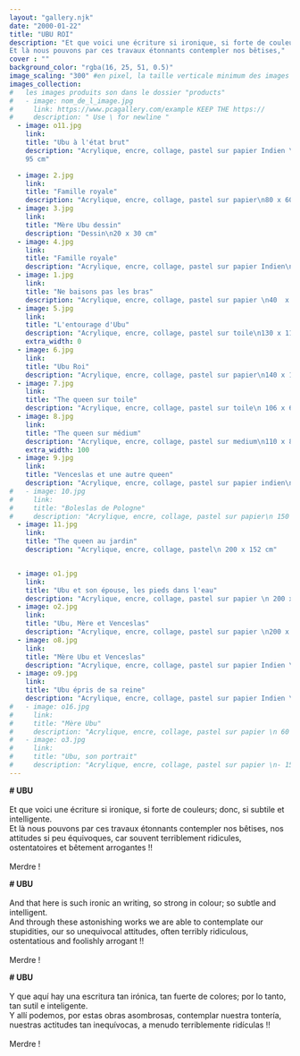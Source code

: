 ```yaml
---
layout: "gallery.njk"
date: "2000-01-22"
title: "UBU ROI"
description: "Et que voici une écriture si ironique, si forte de couleurs; donc, si subtile et intelligente.  
Et là nous pouvons par ces travaux étonnants contempler nos bêtises,"
cover : ""
background_color: "rgba(16, 25, 51, 0.5)"
image_scaling: "300" #en pixel, la taille verticale minimum des images presentes dans la gallery
images_collection:
#   les images produits son dans le dossier "products" 
#   - image: nom_de_l_image.jpg
#     link: https://www.pcagallery.com/example KEEP THE https://
#     description: " Use \ for newline "
  - image: o11.jpg
    link:
    title: "Ubu à l'état brut"
    description: "Acrylique, encre, collage, pastel sur papier Indien \n 135 x
    95 cm"

  - image: 2.jpg
    link:
    title: "Famille royale"
    description: "Acrylique, encre, collage, pastel sur papier\n80 x 60 cm"
  - image: 3.jpg
    link:
    title: "Mère Ubu dessin"
    description: "Dessin\n20 x 30 cm"
  - image: 4.jpg
    link:
    title: "Famille royale"
    description: "Acrylique, encre, collage, pastel sur papier Indien\n135 x 95 cm"
  - image: 1.jpg
    link:
    title: "Ne baisons pas les bras"
    description: "Acrylique, encre, collage, pastel sur papier \n40  x 60 cm"
  - image: 5.jpg
    link:
    title: "L'entourage d'Ubu"
    description: "Acrylique, encre, collage, pastel sur toile\n130 x 110 cm"
    extra_width: 0
  - image: 6.jpg
    link:
    title: "Ubu Roi"
    description: "Acrylique, encre, collage, pastel sur papier\n140 x 100 cm"
  - image: 7.jpg
    link:
    title: "The queen sur toile"
    description: "Acrylique, encre, collage, pastel sur toile\n 106 x 66 cm"
  - image: 8.jpg
    link:
    title: "The queen sur médium"
    description: "Acrylique, encre, collage, pastel sur medium\n110 x 80 cm"
    extra_width: 100
  - image: 9.jpg
    link:
    title: "Venceslas et une autre queen"
    description: "Acrylique, encre, collage, pastel sur papier indien\n135 x 95 cm"
#   - image: 10.jpg
#     link:
#     title: "Boleslas de Pologne"
#     description: "Acrylique, encre, collage, pastel sur papier\n 150 x 130 cm"
  - image: 11.jpg
    link:
    title: "The queen au jardin"
    description: "Acrylique, encre, collage, pastel\n 200 x 152 cm"


  - image: o1.jpg
    link:
    title: "Ubu et son épouse, les pieds dans l'eau"
    description: "Acrylique, encre, collage, pastel sur papier \n 200 x 152 cm"
  - image: o2.jpg
    link:
    title: "Ubu, Mère et Venceslas"
    description: "Acrylique, encre, collage, pastel sur papier \n200 x 152 cm "
  - image: o8.jpg
    link:
    title: "Mère Ubu et Venceslas"
    description: "Acrylique, encre, collage, pastel sur papier Indien \n 135 x 95 cm"
  - image: o9.jpg
    link:
    title: "Ubu épris de sa reine"
    description: "Acrylique, encre, collage, pastel sur papier Indien \n 135 x 95 cm"
#   - image: o16.jpg
#     link:
#     title: "Mère Ubu"
#     description: "Acrylique, encre, collage, pastel sur papier \n 60 x 40 cm"
#   - image: o3.jpg
#     link:
#     title: "Ubu, son portrait"
#     description: "Acrylique, encre, collage, pastel sur papier \n- 150 x 130 cm"
---
```

**# UBU**  
&nbsp;  
Et que voici une écriture si ironique, si forte de couleurs; donc, si subtile et intelligente.  
Et là nous pouvons par ces travaux étonnants contempler nos bêtises, nos attitudes si peu équivoques, car souvent terriblement ridicules, ostentatoires et bêtement arrogantes&nbsp;!!  
&nbsp;  
Merdre&nbsp;!


**# UBU**  
&nbsp;  
And that here is such ironic an writing, so strong in colour; so subtle and intelligent.  
And through these astonishing works we are able to contemplate our stupidities, our so unequivocal attitudes, often terribly ridiculous, ostentatious and foolishly arrogant&nbsp;!!  
&nbsp;  
Merdre&nbsp;!


**# UBU**  
&nbsp;  
Y que aquí hay una escritura tan irónica, tan fuerte de colores; por lo tanto, tan sutil e inteligente.  
Y allí podemos, por estas obras asombrosas, contemplar nuestra tontería, nuestras actitudes tan inequívocas, a menudo terriblemente ridículas&nbsp;!!  
&nbsp;  
Merdre&nbsp;!